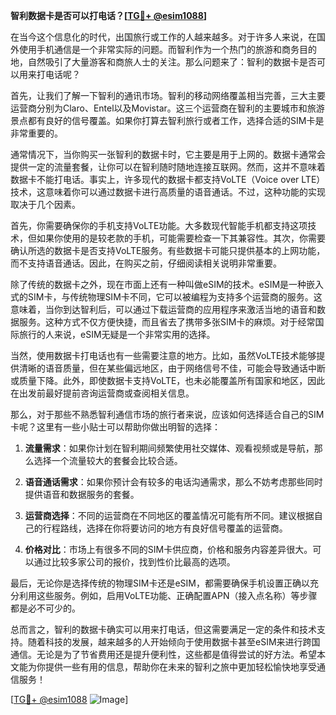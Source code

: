 **智利数据卡是否可以打电话？[[TG💪+ @esim1088](https://t.me/s/esim1088)]**

在当今这个信息化的时代，出国旅行或工作的人越来越多。对于许多人来说，在国外使用手机通信是一个非常实际的问题。而智利作为一个热门的旅游和商务目的地，自然吸引了大量游客和商旅人士的关注。那么问题来了：智利的数据卡是否可以用来打电话呢？

首先，让我们了解一下智利的通讯市场。智利的移动网络覆盖相当完善，三大主要运营商分别为Claro、Entel以及Movistar。这三个运营商在智利的主要城市和旅游景点都有良好的信号覆盖。如果你打算去智利旅行或者工作，选择合适的SIM卡是非常重要的。

通常情况下，当你购买一张智利的数据卡时，它主要是用于上网的。数据卡通常会提供一定的流量套餐，让你可以在智利随时随地连接互联网。然而，这并不意味着数据卡不能打电话。事实上，许多现代的数据卡都支持VoLTE（Voice over LTE）技术，这意味着你可以通过数据卡进行高质量的语音通话。不过，这种功能的实现取决于几个因素。

首先，你需要确保你的手机支持VoLTE功能。大多数现代智能手机都支持这项技术，但如果你使用的是较老款的手机，可能需要检查一下其兼容性。其次，你需要确认所选的数据卡是否支持VoLTE服务。有些数据卡可能只提供基本的上网功能，而不支持语音通话。因此，在购买之前，仔细阅读相关说明非常重要。

除了传统的数据卡之外，现在市面上还有一种叫做eSIM的技术。eSIM是一种嵌入式的SIM卡，与传统物理SIM卡不同，它可以被编程为支持多个运营商的服务。这意味着，当你到达智利后，可以通过下载运营商的应用程序来激活当地的语音和数据服务。这种方式不仅方便快捷，而且省去了携带多张SIM卡的麻烦。对于经常国际旅行的人来说，eSIM无疑是一个非常实用的选择。

当然，使用数据卡打电话也有一些需要注意的地方。比如，虽然VoLTE技术能够提供清晰的语音质量，但在某些偏远地区，由于网络信号不佳，可能会导致通话中断或质量下降。此外，即使数据卡支持VoLTE，也未必能覆盖所有国家和地区，因此在出发前最好提前咨询运营商或查阅相关信息。

那么，对于那些不熟悉智利通信市场的旅行者来说，应该如何选择适合自己的SIM卡呢？这里有一些小贴士可以帮助你做出明智的选择：

1. **流量需求**：如果你计划在智利期间频繁使用社交媒体、观看视频或是导航，那么选择一个流量较大的套餐会比较合适。
   
2. **语音通话需求**：如果你预计会有较多的电话沟通需求，那么不妨考虑那些同时提供语音和数据服务的套餐。

3. **运营商选择**：不同的运营商在不同地区的覆盖情况可能有所不同。建议根据自己的行程路线，选择在你将要访问的地方有良好信号覆盖的运营商。

4. **价格对比**：市场上有很多不同的SIM卡供应商，价格和服务内容差异很大。可以通过比较多家公司的报价，找到性价比最高的选项。

最后，无论你是选择传统的物理SIM卡还是eSIM，都需要确保手机设置正确以充分利用这些服务。例如，启用VoLTE功能、正确配置APN（接入点名称）等步骤都是必不可少的。

总而言之，智利的数据卡确实可以用来打电话，但这需要满足一定的条件和技术支持。随着科技的发展，越来越多的人开始倾向于使用数据卡甚至eSIM来进行跨国通信。无论是为了节省费用还是提升便利性，这些都是值得尝试的好方法。希望本文能为你提供一些有用的信息，帮助你在未来的智利之旅中更加轻松愉快地享受通信服务！

[[TG💪+ @esim1088](https://t.me/s/esim1088) ![Image](https://i.postimg.cc/4NQfJmqS/Snipaste-2025-05-13-00-14-12.png)]